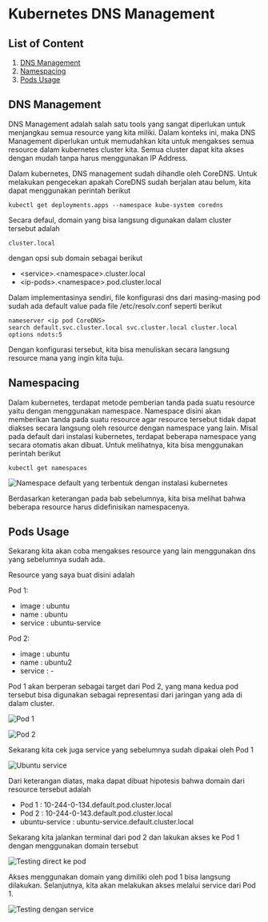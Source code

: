 # Kubernetes DNS Management

## List of Content

1. [DNS Management](#a-dns-management)
2. [Namespacing](#b-namespacing)
3. [Pods Usage](#c-pods-usage)

## DNS Management

DNS Management adalah salah satu tools yang sangat diperlukan untuk menjangkau semua resource yang kita miliki. Dalam konteks ini, maka DNS Management diperlukan untuk memudahkan kita untuk mengakses semua resource dalam kubernetes cluster kita. Semua cluster dapat kita akses dengan mudah tanpa harus menggunakan IP Address.

Dalam kubernetes, DNS management sudah dihandle oleh CoreDNS. Untuk melakukan pengecekan apakah CoreDNS sudah berjalan atau belum, kita dapat menggunakan perintah berikut

    kubectl get deployments.apps --namespace kube-system coredns

Secara defaul, domain yang bisa langsung digunakan dalam cluster tersebut adalah

    cluster.local

dengan opsi sub domain sebagai berikut

- \<service>.\<namespace>.cluster.local
- \<ip-pods>.\<namespace>.pod.cluster.local

Dalam implementasinya sendiri, file konfigurasi dns dari masing-masing pod sudah ada default value pada file /etc/resolv.conf seperti berikut

    nameserver <ip pod CoreDNS>
    search default.svc.cluster.local svc.cluster.local cluster.local
    options ndots:5

Dengan konfigurasi tersebut, kita bisa menuliskan secara langsung resource mana yang ingin kita tuju.

## Namespacing

Dalam kubernetes, terdapat metode pemberian tanda pada suatu resource yaitu dengan menggunakan namespace. Namespace disini akan memberikan tanda pada suatu resource agar resource tersebut tidak dapat diakses secara langsung oleh resource dengan namespace yang lain. Misal pada default dari instalasi kubernetes, terdapat beberapa namespace yang secara otomatis akan dibuat. Untuk melihatnya, kita bisa menggunakan perintah berikut

    kubectl get namespaces

![Namespace default yang terbentuk dengan instalasi kubernetes](./asset/kubernetes-dns-management/1.%20checking%20namespace.png)

Berdasarkan keterangan pada bab sebelumnya, kita bisa melihat bahwa beberapa resource harus didefinisikan namespacenya.

## Pods Usage

Sekarang kita akan coba mengakses resource yang lain menggunakan dns yang sebelumnya sudah ada.

Resource yang saya buat disini adalah

Pod 1:

- image : ubuntu
- name : ubuntu
- service : ubuntu-service

Pod 2:

- image : ubuntu
- name : ubuntu2
- service : -

Pod 1 akan berperan sebagai target dari Pod 2, yang mana kedua pod tersebut bisa digunakan sebagai representasi dari jaringan yang ada di dalam cluster.

![Pod 1](./asset/kubernetes-dns-management/2.%20pod%201%20describe.png)

![Pod 2](./asset/kubernetes-dns-management/3.%20pod%202%20describe.png)

Sekarang kita cek juga service yang sebelumnya sudah dipakai oleh Pod 1

![Ubuntu service](./asset/kubernetes-dns-management/4.%20service.png)

Dari keterangan diatas, maka dapat dibuat hipotesis bahwa domain dari resource tersebut adalah

- Pod 1 : 10-244-0-134.default.pod.cluster.local
- Pod 2 : 10-244-0-143.default.pod.cluster.local
- ubuntu-service : ubuntu-service.default.cluster.local

Sekarang kita jalankan terminal dari pod 2 dan lakukan akses ke Pod 1 dengan menggunakan domain tersebut

![Testing direct ke pod](./asset/kubernetes-dns-management/5.%20testing%20pod%201.png)

Akses menggunakan domain yang dimiliki oleh pod 1 bisa langsung dilakukan. Selanjutnya, kita akan melakukan akses melalui service dari Pod 1.

![Testing dengan service](./asset/kubernetes-dns-management/6.%20testing%20service.png)
